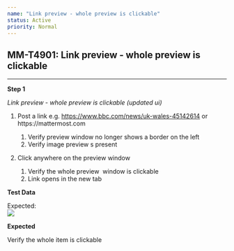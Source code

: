 ```yaml
---
name: "Link preview - whole preview is clickable"
status: Active
priority: Normal
---
```


## MM-T4901: Link preview - whole preview is clickable

---

**Step 1**

_Link preview - whole preview is clickable (updated ui)_

1. Post a link e.g. <https://www.bbc.com/news/uk-wales-45142614> or https\://mattermost.com

   1. Verify preview window no longer shows a border on the left
   2. Verify image preview s present 

2. Click anywhere on the preview window 

   1. Verify the whole preview  window is clickable
   2. Link opens in the new tab

**Test Data**

Expected:\
![](https://smartbear-tm4j-prod-us-west-2-attachment-rich-text.s3.us-west-2.amazonaws.com/embedded-f3277290f945470c4add5d21ef3dc7ca7b74388fc7152bfb6b99ae58c66a95a8-1656706729362-Screen+Shot+2022-07-01+at+3.30.49+PM.png)

**Expected**

Verify the whole item is clickable
